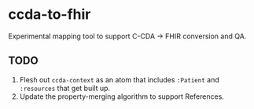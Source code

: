 # ccda-to-fhir

Experimental mapping tool to support C-CDA -> FHIR conversion and QA.


## TODO

1. Flesh out `ccda-context` as an atom that includes `:Patient` and `:resources` that get built up.
2. Update the property-merging algorithm to support References.